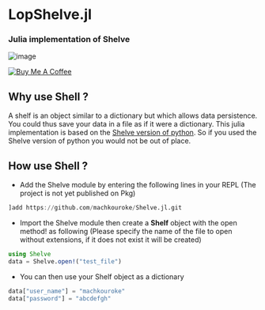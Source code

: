 LopShelve.jl
============

### Julia implementation of Shelve
![image](https://user-images.githubusercontent.com/40785379/178275883-2640a000-95e6-4f11-9a4b-c95d1d66dce2.png)

<a href="https://buymeacoffee.com/machkouroke" target="_blank"><img src="https://www.buymeacoffee.com/assets/img/custom_images/orange_img.png" alt="Buy Me A Coffee" style="height: auto !important;width: auto !important;" ></a>


## Why use Shell ?
A shelf is an object similar to a dictionary but which allows data persistence. You could thus save your data in a file as if it were a dictionary. This julia implementation is based on the <a href="https://docs.python.org/3/library/shelve.html">Shelve version of python</a>. So if you used the Shelve version of python you would not be out of place.

## How use Shell ?
- Add the Shelve module by entering the following lines in your REPL (The project is not yet published on Pkg)
```julia
]add https://github.com/machkouroke/Shelve.jl.git

```
- Import the Shelve module then create a <b>Shelf</b> object with the open method! as following (Please specify the name of the file to open without extensions, if it does not exist it will be created)
```julia
using Shelve
data = Shelve.open!("test_file")
```
- You can then use your Shelf object as a dictionary
```julia
data["user_name"] = "machkouroke"
data["password"] = "abcdefgh"
```
